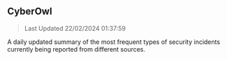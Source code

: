 ## CyberOwl 
> Last Updated 22/02/2024 01:37:59 


A daily updated summary of the most frequent types of security incidents currently being reported from different sources.

